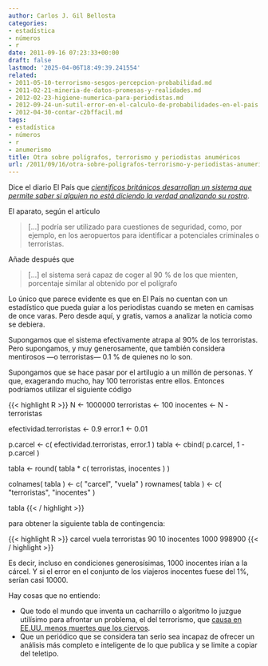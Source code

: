 ```yaml
---
author: Carlos J. Gil Bellosta
categories:
- estadística
- números
- r
date: 2011-09-16 07:23:33+00:00
draft: false
lastmod: '2025-04-06T18:49:39.241554'
related:
- 2011-05-10-terrorismo-sesgos-percepcion-probabilidad.md
- 2011-02-21-mineria-de-datos-promesas-y-realidades.md
- 2012-02-23-higiene-numerica-para-periodistas.md
- 2012-09-24-un-sutil-error-en-el-calculo-de-probabilidades-en-el-pais.md
- 2012-04-30-contar-c2bffacil.md
tags:
- estadística
- números
- r
- anumerismo
title: Otra sobre polígrafos, terrorismo y periodistas anuméricos
url: /2011/09/16/otra-sobre-poligrafos-terrorismo-y-periodistas-anumericos/
---
```


Dice el diario El País que [_científicos británicos desarrollan un sistema que permite saber si alguien no está diciendo la verdad analizando su rostro_](http://www.elpais.com/articulo/sociedad/Mentiroso/cara/elpepusoc/20110914elpepusoc_1/Tes).

El aparato, según el artículo

>[...] podría ser utilizado para cuestiones de seguridad, como, por ejemplo, en los aeropuertos para identificar a potenciales criminales o terroristas.

Añade después que

>[...] el sistema será capaz de coger al 90 % de los que mienten, porcentaje similar al obtenido por el polígrafo

Lo único que parece evidente es que en El País no cuentan con un estadístico que pueda guiar a los periodistas cuando se meten en camisas de once varas. Pero desde aquí, y gratis, vamos a analizar la noticia como se debiera.

Supongamos que el sistema efectivamente atrapa al 90% de los terroristas. Pero supongamos, y muy generosamente, que también considera mentirosos —o terroristas— 0.1 % de quienes no lo son.

Supongamos que se hace pasar por el artilugio a un millón de personas. Y que, exagerando mucho, hay 100 terroristas entre ellos. Entonces podríamos utilizar el siguiente código

{{< highlight R >}}
N <- 1000000
terroristas <- 100
inocentes <- N - terroristas

efectividad.terroristas <- 0.9
error.1 <- 0.01

p.carcel <- c( efectividad.terroristas, error.1 )
tabla <- cbind( p.carcel, 1 - p.carcel )

tabla <- round( tabla * c( terroristas, inocentes ) )

colnames( tabla ) <- c( "carcel", "vuela" )
rownames( tabla ) <- c( "terroristas", "inocentes" )

tabla
{{< / highlight >}}


para obtener la siguiente tabla de contingencia:


{{< highlight R >}}
            carcel  vuela
terroristas     90     10
inocentes     1000 998900
{{< / highlight >}}

Es decir, incluso en condiciones generosísimas, 1000 inocentes irían a la cárcel. Y si el error en el conjunto de los viajeros inocentes fuese del 1%, serían casi 10000.

Hay cosas que no entiendo:

* Que todo el mundo que inventa un cacharrillo o algoritmo lo juzgue utilísimo para afrontar un problema, el del terrorismo, que [causa en EE.UU. menos muertes que los ciervos](https://datanalytics.com/2011/05/10/terrorismo-sesgos-percepcion-improbabilidad/).
* Que un periódico que se considera tan serio sea incapaz de ofrecer un análisis más completo e inteligente de lo que publica y se limite a copiar del teletipo.